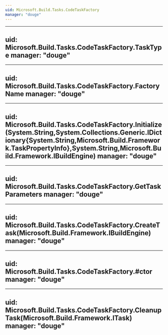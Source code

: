 ```yaml
---
uid: Microsoft.Build.Tasks.CodeTaskFactory
manager: "douge"
---
```


---
uid: Microsoft.Build.Tasks.CodeTaskFactory.TaskType
manager: "douge"
---

---
uid: Microsoft.Build.Tasks.CodeTaskFactory.FactoryName
manager: "douge"
---

---
uid: Microsoft.Build.Tasks.CodeTaskFactory.Initialize(System.String,System.Collections.Generic.IDictionary{System.String,Microsoft.Build.Framework.TaskPropertyInfo},System.String,Microsoft.Build.Framework.IBuildEngine)
manager: "douge"
---

---
uid: Microsoft.Build.Tasks.CodeTaskFactory.GetTaskParameters
manager: "douge"
---

---
uid: Microsoft.Build.Tasks.CodeTaskFactory.CreateTask(Microsoft.Build.Framework.IBuildEngine)
manager: "douge"
---

---
uid: Microsoft.Build.Tasks.CodeTaskFactory.#ctor
manager: "douge"
---

---
uid: Microsoft.Build.Tasks.CodeTaskFactory.CleanupTask(Microsoft.Build.Framework.ITask)
manager: "douge"
---
